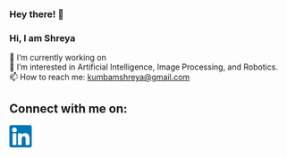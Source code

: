 ### Hey there! 👋

### Hi, I am Shreya

 🔭 I’m currently working on <br />
 👯 I’m interested in Artificial Intelligence, Image Processing, and Robotics. <br />
 📫 How to reach me: kumbamshreya@gmail.com <br />

## Connect with me on:

[<img width="40px" src="https://github.com/sh-r/sh-r/blob/76dd47acb1d04365e273712c2788900cd2f73afb/linkedin.svg" />](https://www.linkedin.com/in/shreya-kumbam/)
